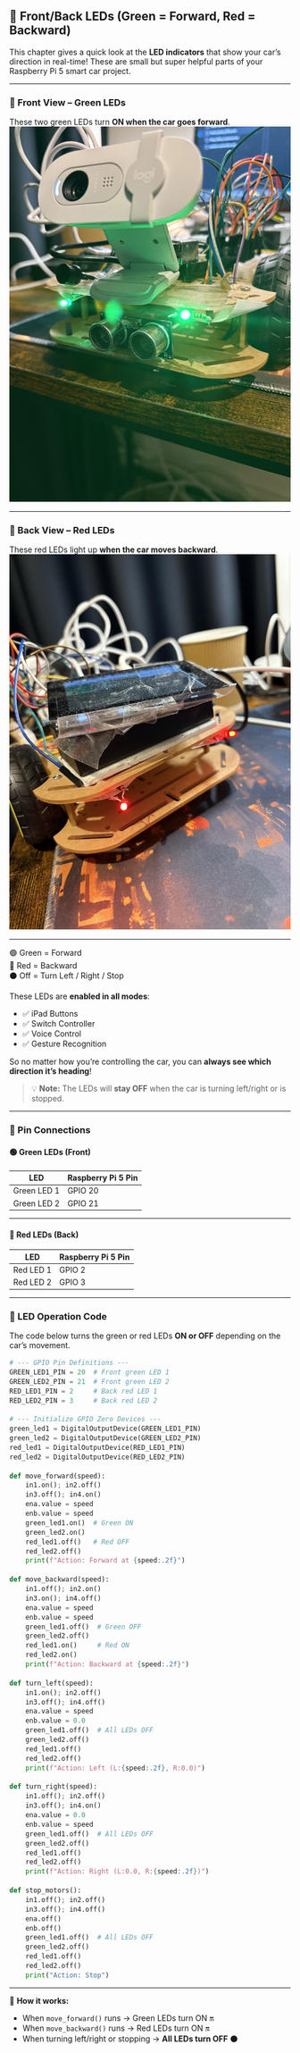 
## 🚗 Front/Back LEDs (Green = Forward, Red = Backward)

This chapter gives a quick look at the **LED indicators** that show your car’s direction in real-time! These are small but super helpful parts of your Raspberry Pi 5 smart car project.

---

### 🔋 Front View – Green LEDs  
These two green LEDs turn **ON when the car goes forward**.  
![Front Green LEDs](assets/front_green_leds.jpg)

---

### 🔋 Back View – Red LEDs  
These red LEDs light up **when the car moves backward**.  
![Back Red LEDs](assets/back_red_leds.jpg)

---

🟢 Green = Forward  
🔴 Red = Backward  
⚫ Off = Turn Left / Right / Stop

These LEDs are **enabled in all modes**:
- ✅ iPad Buttons  
- ✅ Switch Controller  
- ✅ Voice Control  
- ✅ Gesture Recognition  

So no matter how you’re controlling the car, you can **always see which direction it’s heading**!

> 💡 **Note:** The LEDs will **stay OFF** when the car is turning left/right or is stopped.

---

### 📌 Pin Connections

#### 🟢 Green LEDs (Front)

| LED         | Raspberry Pi 5 Pin |
|-------------|--------------------|
| Green LED 1 | GPIO 20            |
| Green LED 2 | GPIO 21            |

---

#### 🔴 Red LEDs (Back)

| LED       | Raspberry Pi 5 Pin |
|-----------|--------------------|
| Red LED 1 | GPIO 2             |
| Red LED 2 | GPIO 3             |

---

### 🧠 LED Operation Code

The code below turns the green or red LEDs **ON or OFF** depending on the car’s movement.

```python
# --- GPIO Pin Definitions ---
GREEN_LED1_PIN = 20  # Front green LED 1
GREEN_LED2_PIN = 21  # Front green LED 2
RED_LED1_PIN = 2     # Back red LED 1
RED_LED2_PIN = 3     # Back red LED 2

# --- Initialize GPIO Zero Devices ---
green_led1 = DigitalOutputDevice(GREEN_LED1_PIN)
green_led2 = DigitalOutputDevice(GREEN_LED2_PIN)
red_led1 = DigitalOutputDevice(RED_LED1_PIN)
red_led2 = DigitalOutputDevice(RED_LED2_PIN)

def move_forward(speed):
    in1.on(); in2.off()
    in3.off(); in4.on()
    ena.value = speed
    enb.value = speed
    green_led1.on()  # Green ON
    green_led2.on()
    red_led1.off()   # Red OFF
    red_led2.off()
    print(f"Action: Forward at {speed:.2f}")

def move_backward(speed):
    in1.off(); in2.on()
    in3.on(); in4.off()
    ena.value = speed
    enb.value = speed
    green_led1.off()  # Green OFF
    green_led2.off()
    red_led1.on()     # Red ON
    red_led2.on()
    print(f"Action: Backward at {speed:.2f}")

def turn_left(speed):
    in1.on(); in2.off()
    in3.off(); in4.off()
    ena.value = speed
    enb.value = 0.0
    green_led1.off()  # All LEDs OFF
    green_led2.off()
    red_led1.off()
    red_led2.off()
    print(f"Action: Left (L:{speed:.2f}, R:0.0)")

def turn_right(speed):
    in1.off(); in2.off()
    in3.off(); in4.on()
    ena.value = 0.0
    enb.value = speed
    green_led1.off()  # All LEDs OFF
    green_led2.off()
    red_led1.off()
    red_led2.off()
    print(f"Action: Right (L:0.0, R:{speed:.2f})")

def stop_motors():
    in1.off(); in2.off()
    in3.off(); in4.off()
    ena.off()
    enb.off()
    green_led1.off()  # All LEDs OFF
    green_led2.off()
    red_led1.off()
    red_led2.off()
    print("Action: Stop")
```

---

🧠 **How it works:**

* When `move_forward()` runs → Green LEDs turn ON 🔛
* When `move_backward()` runs → Red LEDs turn ON 🔛
* When turning left/right or stopping → **All LEDs turn OFF** ⚫

